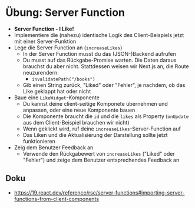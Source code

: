 # Übung: Server Function

* **Server Function - I Like!**
* Implementiere die (nahezu) identische Logik des Client-Beispiels jetzt mit einer Server-Funktion
* Lege die Server Function an (`increaseLikes`)
  * In der Server Function musst du das (JSON-)Backend aufrufen
  * Du musst auf das Rückgabe-Promise warten. Die Daten daraus brauchst du aber nicht. Stattdessen weisen wir Next.js an, die Route neuzurendern:
    * `invalidatePath("/books")`
  * Gib einen String zurück, "Liked" oder "Fehler", je nachdem, ob das Like geklappt hat oder nicht
* Baue eine `LikeWidget`-Komponente
  * Du kannst deine client-seitige Komponete übernehmen und anpassen, oder eine neue Komponente bauen
  * Die Komponente braucht die `id` und die `likes` als Property (`onUpdate` aus dem Client-Beispiel brauchen wir nicht)
  * Wenn geklickt wird, ruf deine `increaseLikes`-Server-Function auf
  * Das Liken und die Aktualisierung der Darstellung sollte jetzt funktionieren
* Zeig dem Benutzer Feedback an
  * Verwende den Rückgabewert von `increaseLikes` ("Liked" oder "Fehler") und zeige dem Benutzer entsprechendes Feedback an

## Doku

* https://19.react.dev/reference/rsc/server-functions#importing-server-functions-from-client-components